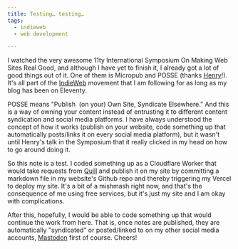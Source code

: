 ```yaml
---
title: Testing… testing…
tags:
  - indieweb
  - web development

---
```


<p>I watched the very awesome 11ty International Symposium On Making Web Sites Real Good, and although I have yet to finish it, I already got a lot of good things out of it. One of them is Micropub and POSSE (thanks <a href="https://henry.codes">Henry</a>!). It's all part of the <a href="https://indieweb.org/">IndieWeb</a> movement that I am following for as long as my blog has been on Eleventy.</p>
<p>POSSE means "Publish  (on your) Own Site, Syndicate Elsewhere." And this is a way of owning your content instead of entrusting it to different content syndication and social media platforms. I have always understood the concept of how it works (publish on your website, code something up that automatically posts/links it on every social media platform), but it wasn't until Henry's talk in the Symposium that it really clicked in my head on how to go around doing it.</p>
<p>So this note is a test. I coded something up as a Cloudflare Worker that would take requests from <a href="https://quill.p3k.io/">Quill</a> and publish it on my site by committing a markdown file in my website's Github repo and thereby triggering my Vercel to deploy my site. It's a bit of a mishmash right now, and that's the consequence of me using free services, but it's just my site and I am okay with complications.</p>
<p>After this, hopefully, I would be able to code something up that would continue the work from here. That is, once notes are published, they are automatically "syndicated" or posted/linked to on my other social media accounts, <a href="https://masto.ai/@teacherbuknoy">Mastodon</a> first of course. Cheers!</p>